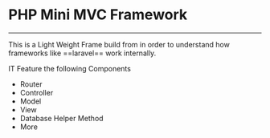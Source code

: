 # PHP Mini MVC Framework

---

This is a Light Weight Frame build from in order to understand how frameworks like ==laravel== work internally.

IT Feature the following Components

- Router
- Controller
- Model
- View
- Database Helper Method
- More

